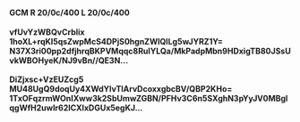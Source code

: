 #### GCM R 20/0c/400 L 20/0c/400
**vfUvYzWBQvCrblix**<br/>**1hoXL+rqKI5qsZwpMcS4DPjS0hgnZWlQlLg5wJYRZ1Y=**<br/>**N37X3ri00pp2dfjhrqBKPVMqqc8RuIYLQa/MkPadpMbn9HDxigTB80JSsUvkWBOHyeK/NJ9vBn//QE3N...**<br/><br/>
**DiZjxsc+VzEUZcg5**<br/>**MU48UgQ9doqUy4XWdYlvTlArvDcoxxgbcBV/QBP2KHo=**<br/>**1TxOFqzrmWOnIXww3k2SbUmwZGBN/PFHv3C6n5SXghN3pYyJV0MBglqgWfH2uwIr62lCXIxDGUx5egKJ...**